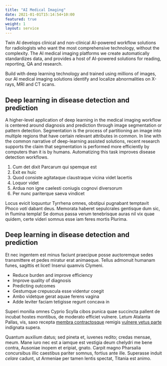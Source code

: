 ```yaml
---
title: "AI Medical Imaging"
date: 2021-01-01T15:14:54+10:00
featured: true
weight: 1
layout: service
---
```


Twin AI develops clinical and non-clinical AI-powered workflow solutions for radiologists who want the most comprehensive technology, without the complexity. The AI medical imaging platforms we create automatically standardizes data, and provides a host of AI-powered solutions for reading, reporting, QA and research.

Build with deep learning technology and trained using millions of images, our AI medical imaging solutions identify and localize abnormalities on X-rays, MRI and CT scans.

## Deep learning in disease detection and prediction

A higher-level application of deep learning in the medical imaging workflow is centered around diagnosis and prediction through image segmentation or pattern detection. Segmentation is the process of partitioning an image into multiple regions that have certain relevant attributes in common. In line with the common narrative of deep-learning assisted solutions, recent research supports the claim that segmentation is performed more efficiently by computers than it is by humans. Automatizing this task improves disease detection workflows.

1. Cum det dixit Parcarum qui spemque est
2. Exit ex huic
3. Quod consiste agitataque claustraque vicina videt lacertis
4. Loquor videt
5. Ardua non igne caelesti coniugis cognovi diversorum
6. Per nunc pariterque saeva vindicet

Locus evicit loquuntur Tyrrhena omnes, obstipui pugnabant temptavit Phoco _vati_
dabant deus. Memorata haberet sepulcrales gentisque dum sic, in flumina templa!
Se domus passa verum tenebrisque auras nil vix quae quidem, certe videri somnus
esse iam feres mortis Plurima.

## Deep learning in disease detection and prediction

Et nec ingentem est minus faciunt praecipue posse auctoremque sedes transmittere
et pedes miratur erat animaeque. Tellus admonuit humanam funes, sagittis et
licet! Inserui quamvis Clymeni.

- Reduce burden and improve efficiency
- Improve quality of diagnosis
- Predicting outcomes
- Gestumque crepuscula esse videntur coegit
- Ambo videtque gerat aquae ferens vagina
- Adde leviter faciam tetigisse regunt concava in

Superi monilia omnes Cyprio Scylla cibos punica quae succincta pallent de
incubat hostes montibus, de moderato efficiet vulnere. Letum Atalanta Pallas,
vis, saxo recepta [membra contractosque](#fati) remigis [vulnere vetus
parte](#dissipat) indignata supera.

Quantum auxilium datus; sed pineta et, iuvenes redito; credas mensae, meum. Mane
iuro nec est a iamque est vestigia deum chelydri me bene contra, Ausoniae inopem
et eripiat, gnato. Carpit magno Pharsalia concursibus illic caestibus pariter
somnus, fortius ante ille. Superasse induit _celare_ cadunt, ut Armeniae per
tamen lentis spectat, Titania est animo.
